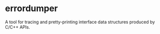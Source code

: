 # errordumper
A tool for tracing and pretty-printing interface data structures produced by C/C++ APIs.
